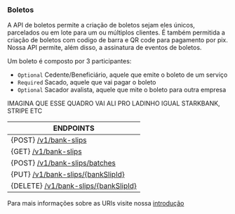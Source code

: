 ### Boletos

A API de boletos permite a criação de boletos sejam eles únicos, parcelados ou em lote para um ou múltiplos clientes. É também permitida a criação de boletos com codigo de barra e QR code para pagamento por pix.
Nossa API permite, além disso, a assinatura de eventos de boletos.

Um boleto é composto por 3 participantes:
- `Optional` Cedente/Beneficiário, aquele que emite o boleto de um serviço
- `Required` Sacado, aquele que vai pagar o boleto
- `Optional` Sacador avalista, aquele que mite o boleto para outra empresa


IMAGINA QUE ESSE QUADRO VAI ALI PRO LADINHO IGUAL STARKBANK, STRIPE ETC

| ENDPOINTS |
| --- | 
| {POST} [/v1/bank-slips](/nv2/Banking/Boletos/2-Criar%20Boleto.md) |
| {GET} [/v1/bank-slips](/nv2/Banking/Boletos/3-Listar%20Boletos.md)  |
|{POST} [/v1/bank-slips/batches](/nv2/Banking/Boletos/4-Criar%20boletos%20em%20lote.md)|
|{PUT} [/v1/bank-slips/{bankSlipId}](/nv2/Banking/Boletos/5-%20Atualizar%20um%20boleto.md)|
|{DELETE} [/v1/bank-slips/{bankSlipId}](/nv2/Banking/Boletos/6-Cancelar%20boleto.md)|

Para mais informações sobre as URIs visite nossa [introdução](/nv1/1-Introdu%C3%A7%C3%A3o.md)
